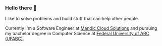 ### Hello there 👋

I like to solve problems and build stuff that can help other people.

Currently I'm a Software Engineer at [Mandic Cloud Solutions](https://www.mandic.com.br/) and pursuing my bachelor degree in Computer Science at [Federal University of ABC (UFABC)](http://www.ufabc.edu.br/). 

<!--
**BryanCruz/BryanCruz** is a ✨ _special_ ✨ repository because its `README.md` (this file) appears on your GitHub profile.

Here are some ideas to get you started:

- 🔭 I’m currently working on ...
- 🌱 I’m currently learning ...
- 👯 I’m looking to collaborate on ...
- 🤔 I’m looking for help with ...
- 💬 Ask me about ...
- 📫 How to reach me: ...
- 😄 Pronouns: ...
- ⚡ Fun fact: ...
-->
